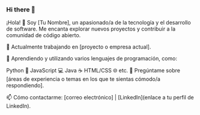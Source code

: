 ### Hi there 👋

¡Hola! 👋
Soy [Tu Nombre], un apasionado/a de la tecnología y el desarrollo de software. Me encanta explorar nuevos proyectos y contribuir a la comunidad de código abierto.

🔭 Actualmente trabajando en [proyecto o empresa actual].

🌱 Aprendiendo y utilizando varios lenguajes de programación, como:

Python 🐍
JavaScript 💻
Java ☕️
HTML/CSS 🌐
etc.
💬 Pregúntame sobre [áreas de experiencia o temas en los que te sientas cómodo/a respondiendo].

📫 Cómo contactarme: [correo electrónico] | [LinkedIn](enlace a tu perfil de LinkedIn).

<!--
**manump97/manump97** is a ✨ _special_ ✨ repository because its `README.md` (this file) appears on your GitHub profile.

Here are some ideas to get you started:

- 🔭 I’m currently working on ...
- 🌱 I’m currently learning ...
- 👯 I’m looking to collaborate on ...
- 🤔 I’m looking for help with ...
- 💬 Ask me about ...
- 📫 How to reach me: ...
- 😄 Pronouns: ...
- ⚡ Fun fact: ...
-->
